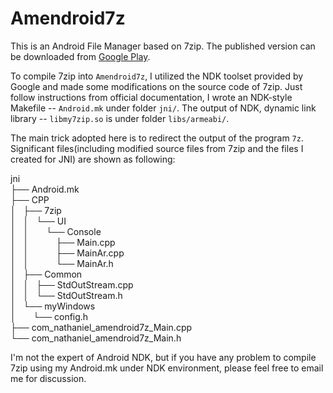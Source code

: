 Amendroid7z
===========

This is an Android File Manager based on 7zip. The published version can be downloaded from [Google Play](https://play.google.com/store/apps/details?id=com.nathaniel.amendroid7z).

To compile 7zip into `Amendroid7z`, I utilized the NDK toolset provided by Google and made some modifications on the source code of 7zip.  Just follow instructions from official documentation, I wrote an NDK-style Makefile -- `Android.mk` under folder `jni/`. The output of NDK, dynamic link library -- `libmy7zip.so` is under folder `libs/armeabi/`. 

The main trick adopted here is to redirect the output of the program `7z`. Significant files(including modified source files from 7zip and the files I created for JNI) are shown as following:

<div>jni</div><div>├── Android.mk</div><div>├── CPP</div><div>│ &nbsp; ├── 7zip</div><div>│ &nbsp; │ &nbsp; └── UI</div><div>│ &nbsp; │ &nbsp; &nbsp; &nbsp; └── Console</div><div>│ &nbsp; │ &nbsp; &nbsp; &nbsp; &nbsp; &nbsp; ├── Main.cpp</div><div>│ &nbsp; │ &nbsp; &nbsp; &nbsp; &nbsp; &nbsp; ├── MainAr.cpp</div><div>│ &nbsp; │ &nbsp; &nbsp; &nbsp; &nbsp; &nbsp; └── MainAr.h</div><div>│ &nbsp; ├── Common</div><div>│ &nbsp; │ &nbsp; ├── StdOutStream.cpp</div><div>│ &nbsp; │ &nbsp; └── StdOutStream.h</div><div>│ &nbsp; └── myWindows</div><div>│ &nbsp; &nbsp; &nbsp; └── config.h</div><div>├── com_nathaniel_amendroid7z_Main.cpp</div><div>└── com_nathaniel_amendroid7z_Main.h</div><div id="spnEditorSign">
</div>


I'm not the expert of Android NDK, but if you have any problem to compile 7zip using my Android.mk under NDK environment, please feel free to email me for discussion.
